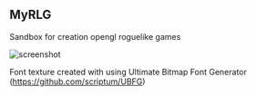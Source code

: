MyRLG
-----

Sandbox for creation opengl roguelike games 

![screenshot](http://uvadzucumi.bam-m.com/img/screen07.png)

Font texture created with using Ultimate Bitmap Font Generator (https://github.com/scriptum/UBFG)